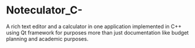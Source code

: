# Noteculator_C-
A rich text editor and a calculator in one application implemented in C++ using Qt framework for purposes more than just documentation like budget planning and academic purposes.
